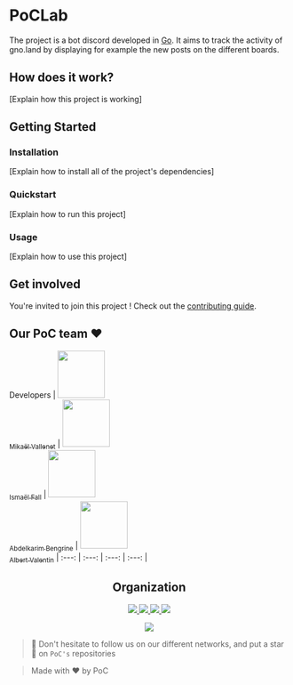 # PoCLab

The project is a bot discord developed in [Go](https://go.dev/).
It aims to track the activity of gno.land by displaying for example the new posts on the different boards.

## How does it work?

[Explain how this project is working]

## Getting Started

### Installation

[Explain how to install all of the project's dependencies]

### Quickstart

[Explain how to run this project]

### Usage

[Explain how to use this project]

## Get involved

You're invited to join this project ! Check out the [contributing guide](./CONTRIBUTING.md).

## Our PoC team :heart:

Developers
| [<img src="https://github.com/Mikatech.png?size=85" width=85><br><sub>Mikaël Vallenet</sub>](https://github.com/Mikatech) | [<img src="https://github.com/Doozers.png?size=85" width=85><br><sub>Ismaël Fall</sub>](https://github.com/Doozers) | [<img src="https://github.com/AbdelkarimBENGRINE.png?size=85" width=85><br><sub>Abdelkarim Bengrine</sub>](https://github.com/AbdelkarimBENGRINE) | [<img src="https://github.com/OnsagerHe.png?size=85" width=85><br><sub>Albert Valentin</sub>](https://github.com/OnsagerHe)
| :---: | :---: | :---: | :---: |

<h2 align=center>
Organization
</h2>

<p align='center'>
    <a href="https://www.linkedin.com/company/pocinnovation/mycompany/">
        <img src="https://img.shields.io/badge/LinkedIn-0077B5?style=for-the-badge&logo=linkedin&logoColor=white">
    </a>
    <a href="https://www.instagram.com/pocinnovation/">
        <img src="https://img.shields.io/badge/Instagram-E4405F?style=for-the-badge&logo=instagram&logoColor=white">
    </a>
    <a href="https://twitter.com/PoCInnovation">
        <img src="https://img.shields.io/badge/Twitter-1DA1F2?style=for-the-badge&logo=twitter&logoColor=white">
    </a>
    <a href="https://discord.com/invite/Yqq2ADGDS7">
        <img src="https://img.shields.io/badge/Discord-7289DA?style=for-the-badge&logo=discord&logoColor=white">
    </a>
</p>
<p align=center>
    <a href="https://www.poc-innovation.fr/">
        <img src="https://img.shields.io/badge/WebSite-1a2b6d?style=for-the-badge&logo=GitHub Sponsors&logoColor=white">
    </a>
</p>

> :rocket: Don't hesitate to follow us on our different networks, and put a star 🌟 on `PoC's` repositories

> Made with :heart: by PoC
